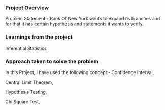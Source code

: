 ### Project Overview

 Problem Statement:-
        Bank Of New York wants to expand its branches and for that it has certain hypothesis and statements it wants to verify. 


### Learnings from the project

 Inferential Statistics


### Approach taken to solve the problem

 In this Project, i have used the following concept:-
Confidence Interval,

Central Limit Theorem,

Hypothesis Testing,

Chi Square Test,


